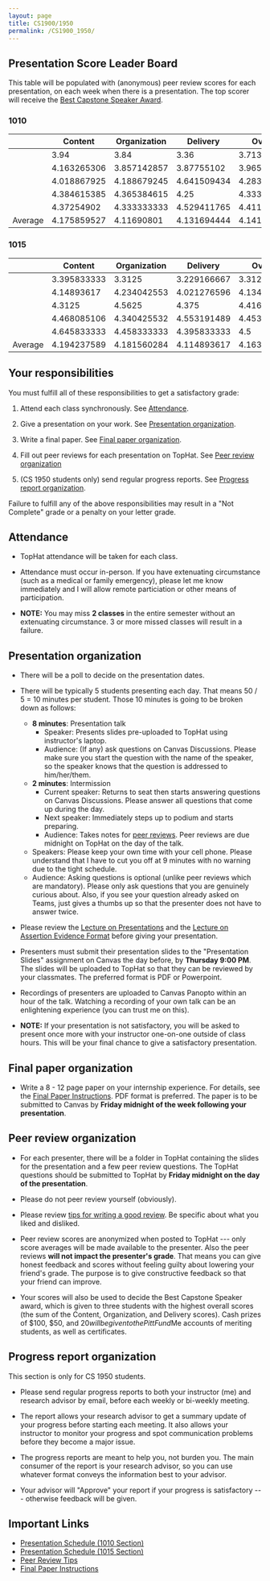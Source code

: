 ```yaml
---
layout: page
title: CS1900/1950
permalink: /CS1900_1950/
---
```


## Presentation Score Leader Board

This table will be populated with (anonymous) peer review scores for each
presentation, on each week when there is a presentation.  The top scorer
will receive the [Best Capstone Speaker Award](#peer-review-organization).

### 1010

|         | Content | Organization | Delivery | Overall |
|---------|---------|--------------|----------|---------|
|  | 3.94 | 3.84 | 3.36 | 3.713333333 |
|  | 4.163265306 | 3.857142857 | 3.87755102 | 3.965986395 |
|  | 4.018867925 | 4.188679245 | 4.641509434 | 4.283018868 |
|  | 4.384615385 | 4.365384615 | 4.25 | 4.333333333 |
|  | 4.37254902 | 4.333333333 | 4.529411765 | 4.411764706 |
| Average | 4.175859527 | 4.11690801 | 4.131694444 | 4.141487327 |

### 1015

|         | Content | Organization | Delivery | Overall |
|---------|---------|--------------|----------|---------|
|  | 3.395833333 | 3.3125 | 3.229166667 | 3.3125 |
|  | 4.14893617 | 4.234042553 | 4.021276596 | 4.134751773 |
|  | 4.3125 | 4.5625 | 4.375 | 4.416666667 |
|  | 4.468085106 | 4.340425532 | 4.553191489 | 4.453900709 |
|  | 4.645833333 | 4.458333333 | 4.395833333 | 4.5 |
| Average | 4.194237589 | 4.181560284 | 4.114893617 | 4.16356383 |

## Your responsibilities

You must fulfill all of these responsibilities to get a satisfactory grade:

1. Attend each class synchronously.  See [Attendance](#attendance).

1. Give a presentation on your work.  See [Presentation organization](#presentation-organization).

1. Write a final paper.  See [Final paper organization](#final-paper-organization).

1. Fill out peer reviews for each presentation on TopHat.  See [Peer review organization](#peer-review-organization)

1. (CS 1950 students only) send regular progress reports.  See [Progress report organization](#progress-report-organization).

Failure to fulfill any of the above responsibilities may result in a "Not
Complete" grade or a penalty on your letter grade.

## Attendance

* TopHat attendance will be taken for each class.

* Attendance must occur in-person.  If you have extenuating circumstance
  (such as a medical or family emergency), please let me know immediately
and I will allow remote particiation or other means of participation.

* **NOTE:** You may miss **2 classes** in the entire semester without an
  extenuating circumstance.  3 or more missed classes will result in a
failure.


## Presentation organization

* There will be a poll to decide on the presentation dates.

* There will be typically 5 students presenting each day.  That means 50 / 5 =
  10 minutes per student.  Those 10 minutes is going to be broken down as
follows:
  * **8 minutes**: Presentation talk
    * Speaker: Presents slides pre-uploaded to TopHat using instructor's
      laptop.
    * Audience: (If any) ask questions on Canvas Discussions.  Please make sure you start the question with the name of the speaker, so the speaker knows that the question is addressed to him/her/them.
  * **2 minutes**: Intermission
    * Current speaker: Returns to seat then starts answering questions on
      Canvas Discussions.  Please answer all questions that come up during the day.
    * Next speaker: Immediately steps up to podium and starts preparing.
    * Audience: Takes notes for [peer reviews](#peer-review-organization).
      Peer reviews are due midnight on TopHat on the day of the talk.
  * Speakers: Please keep your own time with your cell phone.  Please
    understand that I have to cut you off at 9 minutes with no warning due to
the tight schedule.
  * Audience: Asking questions is optional (unlike peer reviews which are
    mandatory).  Please only ask questions that you are genuinely curious
about.  Also, if you see your question already asked on Teams, just gives a
thumbs up so that the presenter does not have to answer twice.  

* Please review the [Lecture on Presentations]({{site.baseurl}}/internships/pdfs/lecture-on-presentations-internship.pdf) and the [Lecture on
  Assertion Evidence Format]({{site.baseurl}}/internships/pdfs/lecture-on-assertion-evidence-format.pdf) before giving your presentation.  

* Presenters must submit their presentation slides to the "Presentation Slides"
  assignment on Canvas the day before, by **Thursday 9:00 PM**.  The slides
will be uploaded to TopHat so that they can be reviewed by your classmates.
The preferred format is PDF or Powerpoint.  

* Recordings of presenters are uploaded to Canvas Panopto within an hour of the
  talk.  Watching a recording of your own talk can be an enlightening
experience (you can trust me on this).

* **NOTE:** If your presentation is not satisfactory, you will be asked to
  present once more with your instructor one-on-one outside of class hours.
This will be your final chance to give a satisfactory presentation.

## Final paper organization

* Write a 8 - 12 page paper on your internship experience.  For details, see the
[Final Paper Instructions]({{site.baseurl}}/final_paper).  PDF format is
preferred.  The paper is to be submitted to Canvas by **Friday midnight 
of the week following your presentation**.

## Peer review organization

* For each presenter, there will be a folder in TopHat containing the slides
  for the presentation and a few peer review questions.  The TopHat questions
should be submitted to TopHat by **Friday midnight on the day of the
presentation**.

* Please do not peer review yourself (obviously).

* Please review [tips for writing a good review]({{site.baseurl}}/review_tips).
  Be specific about what you liked and disliked.

* Peer review scores are anonymized when posted to TopHat --- only score
  averages will be made available to the presenter.  Also the peer reviews
**will not impact the presenter's grade**.  That means you can give honest
feedback and scores without feeling guilty about lowering your friend's
grade.  The purpose is to give constructive feedback so that your friend can
improve.  

* Your scores will also be used to decide the Best Capstone Speaker award,
which is given to three students with the highest overall scores (the sum of
the Content, Organization, and Delivery scores).  Cash prizes of $100, $50,
and $20 will be given to the PittFund$Me accounts of meriting students, as
well as certificates.

## Progress report organization

This section is only for CS 1950 students.

* Please send regular progress reports to both your instructor (me) and
  research advisor by email, before each weekly or bi-weekly meeting.  

* The report allows your research advisor to get a summary update of your
  progress before starting each meeting.  It also allows your instructor to
monitor your progress and spot communication problems before they become a
major issue.  

* The progress reports are meant to help you, not burden you.  The main
  consumer of the report is your research advisor, so you can use whatever
format conveys the information best to your advisor.

* Your advisor will "Approve" your report if your progress is satisfactory ---
  otherwise feedback will be given.

## Important Links

* [Presentation Schedule (1010 Section)]({{site.baseurl}}/internship_presentation_schedule_1010)
* [Presentation Schedule (1015 Section)]({{site.baseurl}}/internship_presentation_schedule_1015)
* [Peer Review Tips]({{site.baseurl}}/review_tips)
* [Final Paper Instructions]({{site.baseurl}}/final_paper)
